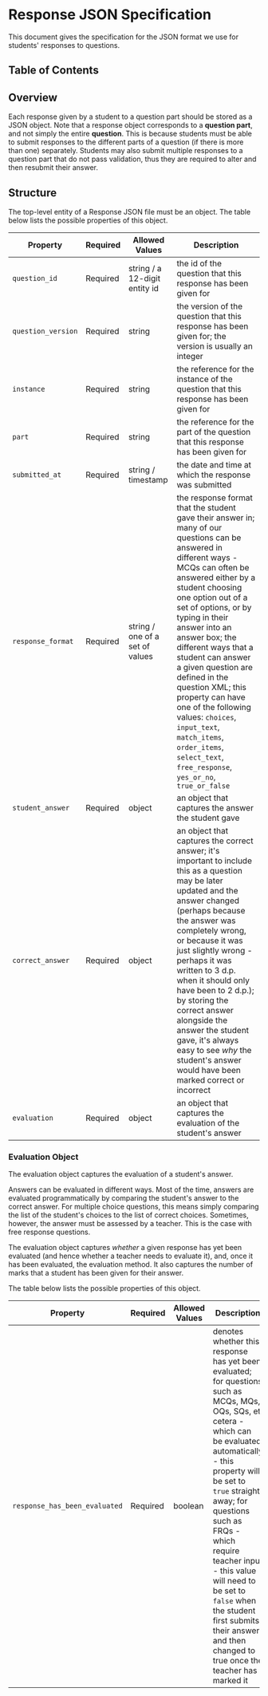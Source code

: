 # Response JSON Specification

This document gives the specification for the JSON format we use for students' responses to questions.

## Table of Contents

## Overview

Each response given by a student to a question part should be stored as a JSON object. Note that a response object corresponds to a __question part__, and not simply the entire __question__. This is because students must be able to submit responses to the different parts of a question (if there is more than one) separately. Students may also submit multiple responses to a question part that do not pass validation, thus they are required to alter and then resubmit their answer.

## Structure

The top-level entity of a Response JSON file must be an object. The table below lists the possible properties of this object.

| Property | Required | Allowed Values | Description | 
| --- | --- | --- | --- |
| `question_id` | Required | string / a 12-digit entity id | the id of the question that this response has been given for |
| `question_version` | Required | string | the version of the question that this response has been given for; the version is usually an integer |
| `instance` | Required | string | the reference for the instance of the question that this response has been given for |
| `part` | Required | string | the reference for the part of the question that this response has been given for |
| `submitted_at` | Required | string / timestamp | the date and time at which the response was submitted |
| `response_format` | Required | string / one of a set of values | the response format that the student gave their answer in; many of our questions can be answered in different ways - MCQs can often be answered either by a student choosing one option out of a set of options, or by typing in their answer into an answer box; the different ways that a student can answer a given question are defined in the question XML; this property can have one of the following values: `choices`, `input_text`, `match_items`, `order_items`, `select_text`, `free_response`, `yes_or_no`, `true_or_false` |
| `student_answer` | Required | object | an object that captures the answer the student gave |
| `correct_answer` | Required | object | an object that captures the correct answer; it's important to include this as a question may be later updated and the answer changed (perhaps because the answer was completely wrong, or because it was just slightly wrong - perhaps it was written to 3 d.p. when it should only have been to 2 d.p.); by storing the correct answer alongside the answer the student gave, it's always easy to see _why_ the student's answer would have been marked correct or incorrect |
| `evaluation` | Required | object | an object that captures the evaluation of the student's answer |

### Evaluation Object

The evaluation object captures the evaluation of a student's answer.

Answers can be evaluated in different ways. Most of the time, answers are evaluated programmatically by comparing the student's answer to the correct answer. For multiple choice questions, this means simply comparing the list of the student's choices to the list of correct choices. Sometimes, however, the answer must be assessed by a teacher. This is the case with free response questions.

The evaluation object captures _whether_ a given response has yet been evaluated (and hence whether a teacher needs to evaluate it), and, once it has been evaluated, the evaluation method. It also captures the number of marks that a student has been given for their answer.

The table below lists the possible properties of this object.

| Property | Required | Allowed Values | Description | 
| --- | --- | --- | --- |
| `response_has_been_evaluated` | Required | boolean | denotes whether this response has yet been evaluated; for questions such as MCQs, MQs, OQs, SQs, et cetera - which can be evaluated automatically - this property will be set to `true` straight away; for questions such as FRQs - which require teacher input - this value will need to be set to `false` when the student first submits their answer, and then changed to true once the teacher has marked it |